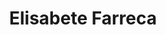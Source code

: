 ---
title: "Elisabete Farreca"
role: "Financial"
email: "elisabete.farreca@bio4plas.com"
phone: "+351 935 991 500"
---